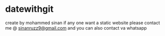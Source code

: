 # datewithgit
create by mohammed sinan
if any one want a static website please contact me @ sinanruzz9@gmail.com
and you can also contact va whatsapp
